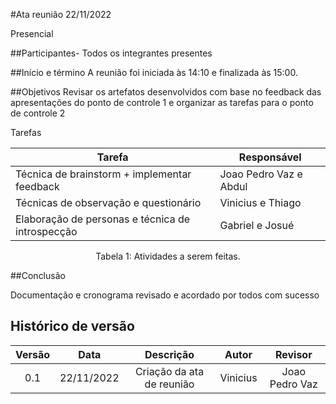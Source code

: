 #Ata reunião 22/11/2022

Presencial 

##Participantes- Todos os integrantes presentes

##Início e término
A reunião foi iniciada às 14:10 e finalizada às 15:00.

##Objetivos
Revisar os artefatos desenvolvidos com base no feedback das apresentações do ponto de controle 1 e organizar as tarefas para o ponto de controle 2

Tarefas


| Tarefa | Responsável |
| ---- | ---- |
| Técnica de brainstorm + implementar feedback | Joao Pedro Vaz  e Abdul
| Técnicas de observação e questionário |  Vinicius e Thiago
| Elaboração de personas e técnica de introspecção | Gabriel e Josué

<figcaption align="center">Tabela 1: Atividades a serem feitas.</figcaption>


##Conclusão

Documentação e cronograma revisado e acordado por todos com sucesso

## Histórico de versão
| Versão | Data | Descrição | Autor | Revisor |
| :----: | :--: | :-------: | :---: | :-----: |
| 0.1 | 22/11/2022 | Criação da ata de reunião | Vinicius | Joao Pedro Vaz |
